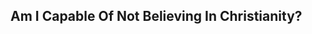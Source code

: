 <div id='meta'>
    <div key='subtext' value='Are you free to leave?'></div>
    <div key='dob' value='2/2/2025'></div>
    <div key='description' value=''></div>
    <div key='keywords' value='God, Faith, Deconstruction'></div>
</div>


## Am I Capable Of Not Believing In Christianity?